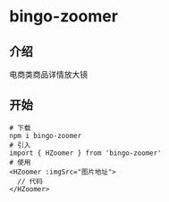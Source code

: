 # bingo-zoomer
## 介绍
电商类商品详情放大镜
## 开始
``` nodejs
# 下载
npm i bingo-zoomer
# 引入
import { HZoomer } from 'bingo-zoomer'
# 使用
<HZoomer :imgSrc="图片地址">
  // 代码
</HZoomer>

